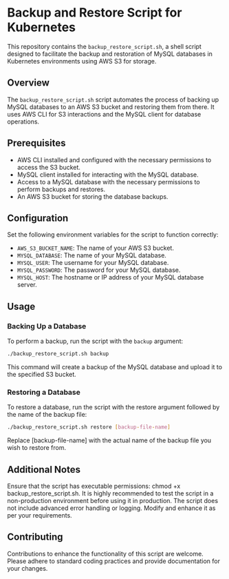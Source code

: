 # Backup and Restore Script for Kubernetes

This repository contains the `backup_restore_script.sh`, a shell script designed to facilitate the backup and restoration of MySQL databases in Kubernetes environments using AWS S3 for storage.

## Overview

The `backup_restore_script.sh` script automates the process of backing up MySQL databases to an AWS S3 bucket and restoring them from there. It uses AWS CLI for S3 interactions and the MySQL client for database operations.

## Prerequisites

- AWS CLI installed and configured with the necessary permissions to access the S3 bucket.
- MySQL client installed for interacting with the MySQL database.
- Access to a MySQL database with the necessary permissions to perform backups and restores.
- An AWS S3 bucket for storing the database backups.

## Configuration

Set the following environment variables for the script to function correctly:

- `AWS_S3_BUCKET_NAME`: The name of your AWS S3 bucket.
- `MYSQL_DATABASE`: The name of your MySQL database.
- `MYSQL_USER`: The username for your MySQL database.
- `MYSQL_PASSWORD`: The password for your MySQL database.
- `MYSQL_HOST`: The hostname or IP address of your MySQL database server.

## Usage

### Backing Up a Database

To perform a backup, run the script with the `backup` argument:

```bash
./backup_restore_script.sh backup
```

This command will create a backup of the MySQL database and upload it to the specified S3 bucket.

### Restoring a Database

To restore a database, run the script with the restore argument followed by the name of the backup file:

```bash
./backup_restore_script.sh restore [backup-file-name]
```

Replace [backup-file-name] with the actual name of the backup file you wish to restore from.

## Additional Notes

Ensure that the script has executable permissions: chmod +x backup_restore_script.sh.
It is highly recommended to test the script in a non-production environment before using it in production.
The script does not include advanced error handling or logging. Modify and enhance it as per your requirements.

## Contributing

Contributions to enhance the functionality of this script are welcome. Please adhere to standard coding practices and provide documentation for your changes.
